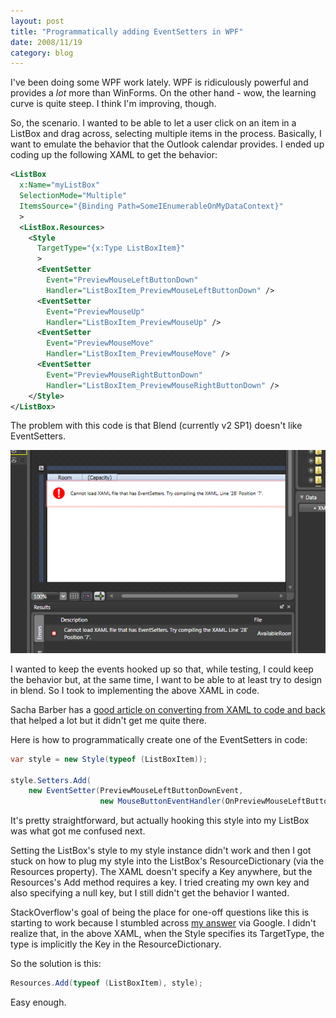 ```yaml
---
layout: post
title: "Programmatically adding EventSetters in WPF"
date: 2008/11/19
category: blog
---
```


I've been doing some WPF work lately. WPF is ridiculously powerful and provides a *lot* more than WinForms. On the other hand - wow, the learning curve is quite steep. I think I'm improving, though.

So, the scenario. I wanted to be able to let a user click on an item in a ListBox and drag across, selecting multiple items in the process. Basically, I want to emulate the behavior that the Outlook calendar provides.
I ended up coding up the following XAML to get the behavior:

```xml
<ListBox
  x:Name="myListBox"
  SelectionMode="Multiple"
  ItemsSource="{Binding Path=SomeIEnumerableOnMyDataContext}"
  >
  <ListBox.Resources>
    <Style
      TargetType="{x:Type ListBoxItem}"
      >
      <EventSetter
        Event="PreviewMouseLeftButtonDown"
        Handler="ListBoxItem_PreviewMouseLeftButtonDown" />
      <EventSetter
        Event="PreviewMouseUp"
        Handler="ListBoxItem_PreviewMouseUp" />
      <EventSetter
        Event="PreviewMouseMove"
        Handler="ListBoxItem_PreviewMouseMove" />
      <EventSetter
        Event="PreviewMouseRightButtonDown"
        Handler="ListBoxItem_PreviewMouseRightButtonDown" />
    </Style>
</ListBox>
```

The problem with this code is that Blend (currently v2 SP1) doesn't like EventSetters.

![Expression Blend Error](/images/blog/WindowsLiveWriter/ProgrammaticallyaddingEventSettersinWPF_A8F8/image_4.png)

I wanted to keep the events hooked up so that, while testing, I could keep the behavior but, at the same time, I want to be able to at least try to design in blend. So I took to implementing the above XAML in code.

Sacha Barber has a [good article on converting from XAML to code and back](http://www.codeproject.com/KB/WPF/codeVsXAML.aspx) that helped a lot but it didn't get me quite there.

Here is how to programmatically create one of the EventSetters in code:

```csharp
var style = new Style(typeof (ListBoxItem));

style.Setters.Add(
    new EventSetter(PreviewMouseLeftButtonDownEvent,
                    new MouseButtonEventHandler(OnPreviewMouseLeftButtonDown)));
```

It's pretty straightforward, but actually hooking this style into my ListBox was what got me confused next.

Setting the ListBox's style to my style instance didn't work and then I got stuck on how to plug my style into the ListBox's ResourceDictionary (via the Resources property). The XAML doesn't specify a Key anywhere, but the Resources's Add method requires a key. I tried creating my own key and also specifying a null key, but I still didn't get the behavior I wanted.

StackOverflow's goal of being the place for one-off questions like this is starting to work because I stumbled across [my answer](http://stackoverflow.com/questions/141007/creating-a-xaml-resource-from-code-without-a-key) via Google. I didn't realize that, in the above XAML, when the Style specifies its TargetType, the type is implicitly the Key in the ResourceDictionary.

So the solution is this:

```csharp
Resources.Add(typeof (ListBoxItem), style);
```

Easy enough.

